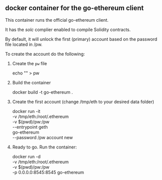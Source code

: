 ## docker container for the go-ethereum client

This container runs the official go-ethereum client.

It has the *solc* complier enabled to compile Solidity contracts.

By default, it will unlock the first (primary) account based on the password file located in /pw.

To create the account do the following:

1. Create the `pw` file

    echo "<secure-password>" > pw

2. Build the container

    docker build -t go-ethereum .

3. Create the first account (change /tmp/eth to your desired data folder)

    docker run -it \
        -v /tmp/eth:/root/.ethereum \
        -v $(pwd)/pw:/pw \
        --entrypoint geth \
        go-ethereum  \
        --password /pw account new

4. Ready to go. Run the container:

	docker run -d \
        -v /tmp/eth:/root/.ethereum \
        -v $(pwd)/pw:/pw \
        -p 0.0.0.0:8545:8545
        go-ethereum 

        